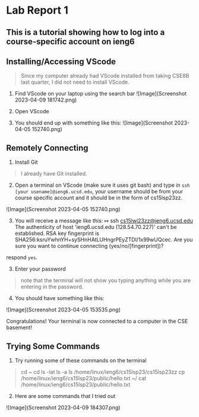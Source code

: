 Lab Report 1
============
This is a tutorial showing how to log into a course-specific account on ieng6
-----

**Installing/Accessing VScode**
---

> Since my computer already had VScode installed from taking CSE8B last quarter, I did not need to install VScode.

1. Find VScode on your laptop using the search bar
![Image](Screenshot 2023-04-09 181742.png)

2. Open VScode

3. You should end up with something like this:
![Image](Screenshot 2023-04-05 152740.png)




**Remotely Connecting**
---
1. Install Git

> I already have Git installed. 


2. Open a terminal on VScode (make sure it uses git bash) and type in `ssh [your usename]@ieng6.ucsd.edu`, your username should be from your course specific account and it should be in the form of cs15lsp23zz.

![Image](Screenshot 2023-04-05 152740.png)

3. You will receive a message like this: 
⤇ ssh cs15lwi23zz@ieng6.ucsd.edu
The authenticity of host 'ieng6.ucsd.edu (128.54.70.227)' can't be established.
RSA key fingerprint is SHA256:ksruYwhnYH+sySHnHAtLUHngrPEyZTDl/1x99wUQcec.
Are you sure you want to continue connecting (yes/no/[fingerprint])? 

respond `yes`.

3. Enter your password 
> note that the terminal will not show you typing anything while you are entering in the password.

4. You should have something like this:

![Image](Screenshot 2023-04-05 153535.png)


Congratulations! Your terminal is now connected to a computer in the CSE basement!


**Trying Some Commands**
---
1. Try running some of these commands on the terminal
> cd ~
cd
ls -lat
ls -a
ls /home/linux/ieng6/cs15lsp23/cs15lsp23zz
cp /home/linux/ieng6/cs15lsp23/public/hello.txt ~/
cat /home/linux/ieng6/cs15lsp23/public/hello.txt

2. Here are some commands that I tried out

![Image](Screenshot 2023-04-09 184307.png)

